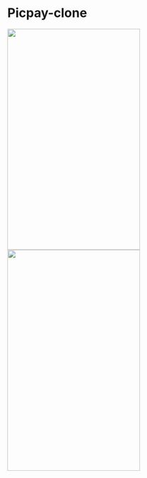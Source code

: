 # Picpay-clone

<img src="https://user-images.githubusercontent.com/62677231/118974885-b972ed00-b949-11eb-923f-818b91b1cf7f.jpg" width="300" height="500">
<img src="https://user-images.githubusercontent.com/62677231/118974901-bd067400-b949-11eb-9f5a-4e9e955f3f9a.jpg" width="300" height="500">
